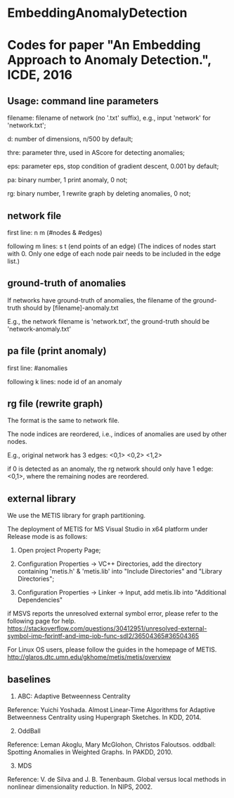 # EmbeddingAnomalyDetection

# Codes for paper "An Embedding Approach to Anomaly Detection.", ICDE, 2016

## Usage: command line parameters
filename: filename of network (no '.txt' suffix), e.g., input 'network' for 'network.txt';

d: number of dimensions, n/500 by default;

thre: parameter thre, used in AScore for detecting anomalies;

eps: parameter eps, stop condition of gradient descent, 0.001 by default;

pa: binary number, 1 print anomaly, 0 not;

rg: binary number, 1 rewrite graph by deleting anomalies, 0 not;

## network file
first line: n m (#nodes & #edges)

following m lines: s t (end points of an edge) (The indices of nodes start with 0. Only one edge of each node pair needs to be included in the edge list.)

## ground-truth of anomalies
If networks have ground-truth of anomalies, the filename of the ground-truth should by [filename]-anomaly.txt

E.g., the network filename is 'network.txt', the ground-truth should be 'network-anomaly.txt'

## pa file (print anomaly)
first line: #anomalies

following k lines: node id of an anomaly

## rg file (rewrite graph)
The format is the same to network file.

The node indices are reordered, i.e., indices of anomalies are used by other nodes.

E.g., original network has 3 edges: <0,1> <0,2> <1,2>

if 0 is detected as an anomaly, the rg network should only have 1 edge: <0,1>, where the remaining nodes are reordered.

## external library
We use the METIS library for graph partitioning.

The deployment of METIS for MS Visual Studio in x64 platform under Release mode is as follows: 

1. Open project Property Page;

2. Configuration Properties -> VC++ Directories, add the directory containing 'metis.h' & 'metis.lib' into "Include Directories" and "Library Directories";

3. Configuration Properties -> Linker -> Input, add metis.lib into "Additional Dependencies" 

if MSVS reports the unresolved external symbol error, please refer to the following page for help.
https://stackoverflow.com/questions/30412951/unresolved-external-symbol-imp-fprintf-and-imp-iob-func-sdl2/36504365#36504365

For Linux OS users, please follow the guides in the homepage of METIS.
http://glaros.dtc.umn.edu/gkhome/metis/metis/overview

## baselines 
1. ABC: Adaptive Betweenness Centrality 

Reference: Yuichi Yoshada. Almost Linear-Time Algorithms for Adaptive Betweenness Centrality using Hupergraph Sketches. In KDD, 2014.

2. OddBall

Reference: Leman Akoglu, Mary McGlohon, Christos Faloutsos. oddball: Spotting Anomalies in Weighted Graphs. In PAKDD, 2010.

3. MDS

Reference: V. de Silva and J. B. Tenenbaum. Global versus local methods in nonlinear dimensionality reduction. In NIPS, 2002.
